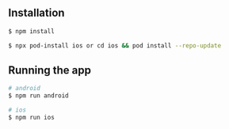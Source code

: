 ## Installation

```bash
$ npm install
```

```bash
$ npx pod-install ios or cd ios && pod install --repo-update
```

## Running the app

```bash
# android
$ npm run android

# ios
$ npm run ios
